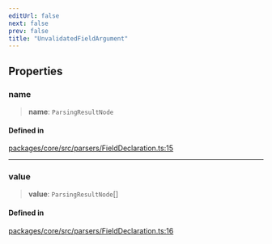 ```yaml
---
editUrl: false
next: false
prev: false
title: "UnvalidatedFieldArgument"
---
```


## Properties

### name

> **name**: `ParsingResultNode`

#### Defined in

[packages/core/src/parsers/FieldDeclaration.ts:15](https://github.com/mProjectsCode/obsidian-meta-bind-plugin/blob/f797e384bc51b3b69ee936c1c8f585862087d6d3/packages/core/src/parsers/FieldDeclaration.ts#L15)

***

### value

> **value**: `ParsingResultNode`[]

#### Defined in

[packages/core/src/parsers/FieldDeclaration.ts:16](https://github.com/mProjectsCode/obsidian-meta-bind-plugin/blob/f797e384bc51b3b69ee936c1c8f585862087d6d3/packages/core/src/parsers/FieldDeclaration.ts#L16)
